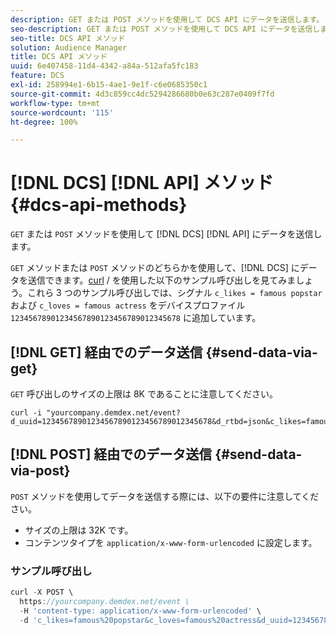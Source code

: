 ```yaml
---
description: GET または POST メソッドを使用して DCS API にデータを送信します。
seo-description: GET または POST メソッドを使用して DCS API にデータを送信します。
seo-title: DCS API メソッド
solution: Audience Manager
title: DCS API メソッド
uuid: 6e407458-11d4-4342-a84a-512afa5fc183
feature: DCS
exl-id: 258994e1-6b15-4ae1-9e1f-c6e0685350c1
source-git-commit: 4d3c859cc4dc5294286680b0e63c287e0409f7fd
workflow-type: tm+mt
source-wordcount: '115'
ht-degree: 100%

---
```


# [!DNL DCS] [!DNL API] メソッド {#dcs-api-methods}

`GET` または `POST` メソッドを使用して [!DNL DCS] [!DNL API] にデータを送信します。

`GET` メソッドまたは `POST` メソッドのどちらかを使用して、[!DNL DCS] にデータを送信できます。[curl](https://curl.haxx.se/) / を使用した以下のサンプル呼び出しを見てみましょう。これら 3 つのサンプル呼び出しでは、シグナル `c_likes = famous popstar` および `c_loves = famous actress` をデバイスプロファイル `12345678901234567890123456789012345678` に追加しています。

## [!DNL GET] 経由でのデータ送信 {#send-data-via-get}

`GET` 呼び出しのサイズの上限は 8K であることに注意してください。

```
curl -i "yourcompany.demdex.net/event?d_uuid=12345678901234567890123456789012345678&d_rtbd=json&c_likes=famous%20popstar&c_loves=famous%20actress"
```

## [!DNL POST] 経由でのデータ送信 {#send-data-via-post}

`POST` メソッドを使用してデータを送信する際には、以下の要件に注意してください。

* サイズの上限は 32K です。
* コンテンツタイプを `application/x-www-form-urlencoded` に設定します。

### サンプル呼び出し

```js
curl -X POST \
  https://yourcompany.demdex.net/event \
  -H 'content-type: application/x-www-form-urlencoded' \
  -d 'c_likes=famous%20popstar&c_loves=famous%20actress&d_uuid=12345678901234567890123456789012345678'
```
